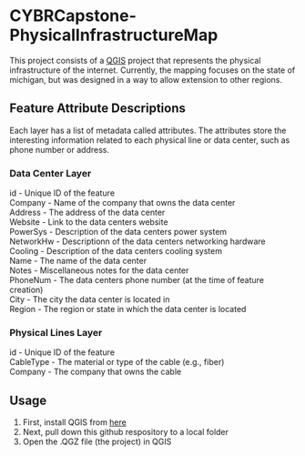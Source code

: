 # CYBRCapstone-PhysicalInfrastructureMap
This project consists of a [QGIS](https://www.qgis.org/en/site/) project that represents the physical infrastructure of the internet. Currently, the mapping focuses on the state of michigan, but was designed in a way to allow extension to other regions.

## Feature Attribute Descriptions
Each layer has a list of metadata called attributes. The attributes store the interesting information related to each physical line or data center, such as phone number or address. 

### Data Center Layer
id - Unique ID of the feature  
Company - Name of the company that owns the data center  
Address - The address of the data center  
Website - Link to the data centers website  
PowerSys - Description of the data centers power system  
NetworkHw - Descriptionn of the data centers networking hardware  
Cooling - Description of the data centers cooling system  
Name - The name of the data center  
Notes - Miscellaneous notes for the data center  
PhoneNum - The data centers phone number (at the time of feature creation)  
City - The city the data center is located in  
Region - The region or state in which the data center is located  

### Physical Lines Layer
id - Unique ID of the feature  
CableType - The material or type of the cable (e.g., fiber)  
Company - The company that owns the cable 

## Usage
1) First, install QGIS from [here](https://www.qgis.org/en/site/)
2) Next, pull down this github respository to a local folder
3) Open the .QGZ file (the project) in QGIS 
